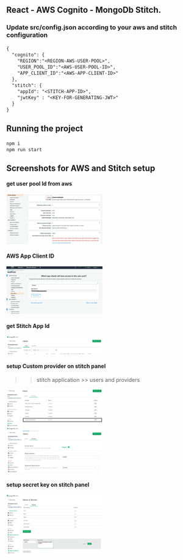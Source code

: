 ## React - AWS Cognito - MongoDb Stitch.

### Update src/config.json according to your aws and stitch configuration
```
{
  "cognito": {
    "REGION":"<REGION-AWS-USER-POOL>",
    "USER_POOL_ID":"<AWS-USER-POOL-ID>",
    "APP_CLIENT_ID":"<AWS-APP-CLIENT-ID>"
  },
  "stitch": {
    "appId": "<STITCH-APP-ID>", 
    "jwtKey" : "<KEY-FOR-GENERATING-JWT>"
  }
}
```

## Running the project
```
npm i
npm run start
```


## Screenshots for AWS and Stitch setup

#### get user pool Id from aws
<img src="ss/poolid.png" width="50%">

#### AWS App Client ID
<img src="ss/appclientaws.png" width="50%">

#### get Stitch App Id
<img src="ss/stitchappId.png" width="50%">

#### setup Custom provider on stitch panel
>>stitch application >> users and providers
<img src="ss/customprovider1.png" width="50%">
<img src="ss/customprovider2.png" width="50%">

#### setup secret key on stitch panel
<img src="ss/addsecret1.png" width="50%">
<img src="ss/addsecret2.png" width="50%">
